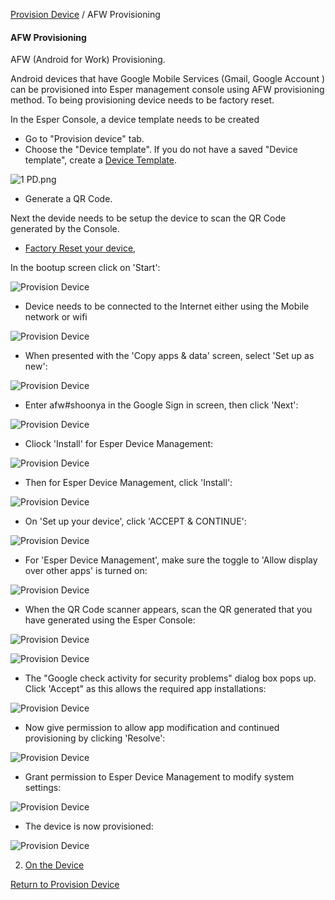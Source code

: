 [Provision Device](../index.md) / AFW Provisioning

#### AFW Provisioning

AFW (Android for Work) Provisioning.

Android devices that have Google Mobile Services (Gmail, Google Account ) can be provisioned into Esper management console using AFW provisioning method. 
To being provisioning device needs to be factory reset. 

In the Esper Console, a device template needs to be created 

*   Go to "Provision device" tab.
*   Choose the "Device template". If you do not have a saved "Device template", create a [Device Template](../../../device-template/index.md).

![1 PD.png](https://documentation-media.s3.amazonaws.com/images/1_PD.width-800.png?AWSAccessKeyId=AKIAJHOTEM5S4GAN2SGA)

*   Generate a QR Code.

Next the devide needs to be setup the device to scan the QR Code generated by the Console.

*   [Factory Reset your device](../../howtofactoryreset.md), 

In the bootup screen click on 'Start':

![Provision Device](https://documentation-media.s3.amazonaws.com/images/1_ProD.width-800.png?AWSAccessKeyId=AKIAJHOTEM5S4GAN2SGA)

*   Device needs to be connected to the Internet either using the Mobile network or wifi 


![Provision Device](https://documentation-media.s3.amazonaws.com/images/3_PD.width-800.png?AWSAccessKeyId=AKIAJHOTEM5S4GAN2SGA)

*   When presented with the 'Copy apps & data' screen, select 'Set up as new':

![Provision Device](https://documentation-media.s3.amazonaws.com/images/5_PD.width-800.png?AWSAccessKeyId=AKIAJHOTEM5S4GAN2SGA)

*   Enter afw#shoonya in the Google Sign in screen, then click 'Next':

![Provision Device](https://documentation-media.s3.amazonaws.com/images/6_PD.width-800.png?AWSAccessKeyId=AKIAJHOTEM5S4GAN2SGA)

*   Cliock 'Install' for Esper Device Management:

![Provision Device](https://documentation-media.s3.amazonaws.com/images/8_PD.width-800.png?AWSAccessKeyId=AKIAJHOTEM5S4GAN2SGA)

*   Then for Esper Device Management, click 'Install':

![Provision Device](https://documentation-media.s3.amazonaws.com/images/10_PD.width-800.png?AWSAccessKeyId=AKIAJHOTEM5S4GAN2SGA)

*   On 'Set up your device', click 'ACCEPT & CONTINUE':

![Provision Device](https://documentation-media.s3.amazonaws.com/images/12_PD.width-800.png?AWSAccessKeyId=AKIAJHOTEM5S4GAN2SGA)

*   For 'Esper Device Management', make sure the toggle to 'Allow display over other apps' is turned on:

![Provision Device](https://documentation-media.s3.amazonaws.com/images/12.1_PD.width-800.png?AWSAccessKeyId=AKIAJHOTEM5S4GAN2SGA)

*   When the QR Code scanner appears, scan the QR generated that you have generated using the Esper Console:

![Provision Device](https://documentation-media.s3.amazonaws.com/images/13_PD.width-800.png?AWSAccessKeyId=AKIAJHOTEM5S4GAN2SGA)

![Provision Device](https://documentation-media.s3.amazonaws.com/images/13.1_PD.width-800.png?AWSAccessKeyId=AKIAJHOTEM5S4GAN2SGA)

*   The "Google check activity for security problems" dialog box pops up. Click 'Accept" as this allows the required app installations:

![Provision Device](https://documentation-media.s3.amazonaws.com/images/14.1_PD.width-800.png?AWSAccessKeyId=AKIAJHOTEM5S4GAN2SGA)

*   Now give permission to allow app modification and continued provisioning by clicking 'Resolve':

![Provision Device](https://documentation-media.s3.amazonaws.com/images/16_PD.width-800.png?AWSAccessKeyId=AKIAJHOTEM5S4GAN2SGA)

*   Grant permission to Esper Device Management to modify system settings:

![Provision Device](https://documentation-media.s3.amazonaws.com/images/18_PD.width-800.png?AWSAccessKeyId=AKIAJHOTEM5S4GAN2SGA)

*   The device is now provisioned:

![Provision Device](https://documentation-media.s3.amazonaws.com/images/100.width-800.png?AWSAccessKeyId=AKIAJHOTEM5S4GAN2SGA)


2.  [On the Device](steps-provision-device/index.md)

[Return to Provision Device](../index.md)
